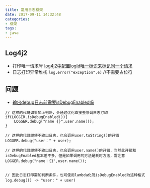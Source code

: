 ```yaml
---
title: 常用日志框架
date: 2017-09-11 14:32:48
categories:
- 框架
tags:
- java
---
```



## Log4j2

- 打印唯一请求号 [log4j2中配置logId唯一标识来标记同一个请求](https://blog.csdn.net/timchen525/article/details/80358723)
- 日志打印异常堆栈 `log.error("exception",e)`  //不需要占位符


## 问题

- [输出debug日志前需要isDebugEnabled吗](https://blog.csdn.net/u013332124/article/details/82469960)

```
// 这样的代码如果加上判断，会通过优化直接去除调日志打印
if(LOGGER.isDebugEnabled()){
    LOGGER.debug("name {}",user.name());
}

// 这样的代码即使不输出日志，也会调用user.toString()的开销
LOGGER.debug("user：" + user);

// 这样的代码即使不输出日志，也会调用user.name()的开销，当然此开销和isDebugEnabled基本差不多，但是如果调用的方法是耗时方法，需注意
LOGGER.debug("name：{}",user.name());


// 因此日志打印需加判断条件，也可使用lambda化简isDebugEnabled为这种格式 log.debug(() -> "user：" + user)
```